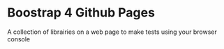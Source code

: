 
# Boostrap 4 Github Pages

A collection of librairies on a web page to make tests using your browser console
